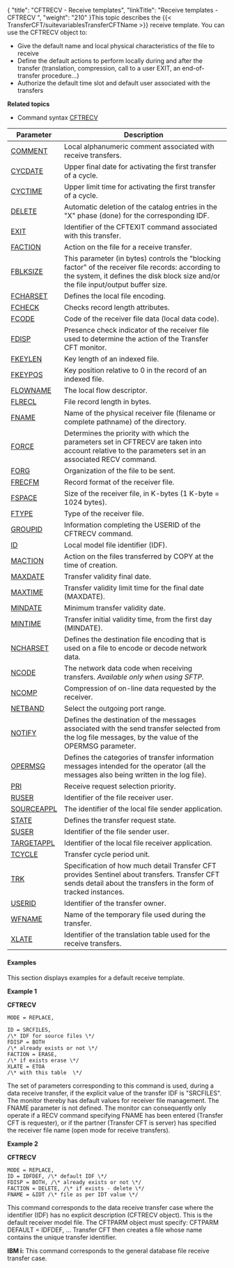 {
    "title": "CFTRECV  - Receive templates",
    "linkTitle": "Receive templates - CFTRECV ",
    "weight": "210"
}This topic describes the {{< TransferCFT/suitevariablesTransferCFTName  >}}
receive template. You can use the CFTRECV object to:

- Give the default
    name and local physical characteristics of the file to receive
- Define the default
    actions to perform locally during and after the transfer (translation,
    compression, call to a user EXIT, an end-of-transfer procedure...)
- Authorize the default
    time slot and default user associated with the transfers

****Related
topics****

- Command syntax
    [CFTRECV](../../../command_summary#CFTRECV)


| Parameter  | Description  |
| --- | --- |
| <a href="../../../command_summary/parameter_intro/comment">COMMENT</a> | Local alphanumeric comment associated with receive transfers. |
| <a href="../../../command_summary/parameter_intro/cycdate">CYCDATE</a> | Upper final date for activating the first transfer of a cycle. |
| <a href="../../../command_summary/parameter_intro/cyctime">CYCTIME</a> | Upper limit time for activating the first transfer of a cycle. |
| <a href="../../../command_summary/parameter_intro/delete">DELETE</a>  | Automatic deletion of the catalog entries in the &quot;X&quot; phase (done) for the corresponding IDF. |
| <a href="../../../command_summary/parameter_intro/exit">EXIT</a> | Identifier of the CFTEXIT command associated with this transfer. |
| <a href="../../../command_summary/parameter_intro/faction">FACTION</a> | Action on the file for a receive transfer. |
| <a href="../../../command_summary/parameter_intro/fblksize">FBLKSIZE</a> | This parameter (in bytes) controls the &quot;blocking factor&quot; of the receiver file records: according to the system, it defines the disk block size and/or the file input/output buffer size. |
| <a href="../../../command_summary/parameter_intro/fcharset">FCHARSET</a>  | Defines the local file encoding.  |
| <a href="../../../command_summary/parameter_intro/fcheck">FCHECK</a> | Checks record length attributes. |
| <a href="../../../command_summary/parameter_intro/fcode#fcode_CFTSEND">FCODE</a> | Code of the receiver file data (local data code). |
| <a href="../../../command_summary/parameter_intro/fdisp#fdisp_CFTRECV">FDISP</a> | Presence check indicator of the receiver file used to determine the action of the Transfer CFT monitor. |
| <a href="../../../command_summary/parameter_intro/fkeylen">FKEYLEN</a>  | Key length of an indexed file. |
| <a href="../../../command_summary/parameter_intro/fkeypos#fkeypos">FKEYPOS</a> | Key position relative to 0 in the record of an indexed file. |
| <a href="../../../command_summary/parameter_intro/flowname">FLOWNAME</a>  | The local flow descriptor.  |
| <a href="../../../command_summary/parameter_intro/flrec#flrecl">FLRECL</a>  | File record length in bytes. |
| <a href="../../../command_summary/parameter_intro/fname#fname%20CFTSEND__CFTRECV__CFTISEND">FNAME</a> | Name of the physical receiver file (filename or complete pathname) of the directory. |
| <a href="../../../command_summary/parameter_intro/force">FORCE</a>  | Determines the priority with which the parameters set in CFTRECV are taken into account relative to the parameters set in an associated RECV command. |
| <a href="../../../command_summary/parameter_intro/forg">FORG</a>  | Organization of the file to be sent. |
| <a href="../../../command_summary/parameter_intro/frecfm">FRECFM</a>  | Record format of the receiver file. |
| <a href="../../../command_summary/parameter_intro/fspace">FSPACE</a>  | Size of the receiver file, in K-bytes (1 K-byte = 1024 bytes). |
| <a href="../../../command_summary/parameter_intro/ftype#ftype">FTYPE</a> | Type of the receiver file. |
| <a href="../../../command_summary/parameter_intro/groupid">GROUPID</a> | Information completing the USERID of the CFTRECV command. |
| <a href="../../../command_summary/parameter_intro/id#id_CFTSEND">ID</a>  | Local model file identifier (IDF). |
| <a href="../../../command_summary/parameter_intro/maction">MACTION</a>  | Action on the files transferred by COPY at the time of creation. |
| <a href="../../../command_summary/parameter_intro/maxdate">MAXDATE</a> | Transfer validity final date. |
| <a href="../../../command_summary/parameter_intro/maxtime">MAXTIME</a> | Transfer validity limit time for the final date (MAXDATE). |
| <a href="../../../command_summary/parameter_intro/mindate">MINDATE</a> | Minimum transfer validity date. |
| <a href="../../../command_summary/parameter_intro/mintime">MINTIME</a> | Transfer initial validity time, from the first day (MINDATE). |
| <a href="../../../command_summary/parameter_intro/ncharset">NCHARSET</a>  | Defines the destination file encoding that is used on a file to encode or decode network data.  |
| <a href="../../../command_summary/parameter_intro/ncode">NCODE</a>  | The network data code when receiving transfers. *Available only when using SFTP.*  |
| <a href="../../../command_summary/parameter_intro/ncomp">NCOMP</a> | Compression of on-line data requested by the receiver. |
| <a href="../../../command_summary/parameter_intro/netband">NETBAND</a> | Select the outgoing port range. |
| <a href="../../../command_summary/parameter_intro/notify">NOTIFY</a> | Defines the destination of the messages associated with the send transfer selected from the log file messages, by the value of the OPERMSG parameter. |
| <a href="../../../command_summary/parameter_intro/opermsg">OPERMSG</a>  | Defines the categories of transfer information messages intended for the operator (all the messages also being written in the log file). |
| <a href="../../../command_summary/parameter_intro/pri">PRI</a> | Receive request selection priority. |
| <a href="../../../command_summary/parameter_intro/ruser">RUSER</a> | Identifier of the file receiver user. |
| <a href="../../../command_summary/parameter_intro/sourceappl">SOURCEAPPL</a>  | The identifier of the local file sender application.  |
| <a href="../../../command_summary/parameter_intro/state">STATE</a>  | Defines the transfer request state. |
| <a href="../../../command_summary/parameter_intro/suser">SUSER</a>  | Identifier of the file sender user. |
| <a href="../../../command_summary/parameter_intro/targetappl">TARGETAPPL</a>  | Identifier of the local file receiver application.  |
| <a href="../../../command_summary/parameter_intro/tcycle">TCYCLE</a>  | Transfer cycle period unit. |
| <a href="../../../command_summary/parameter_intro/trk">TRK</a>  | Specification of how much detail Transfer CFT provides Sentinel about transfers. Transfer CFT sends detail about the transfers in the form of tracked instances. |
| <a href="../../../command_summary/parameter_intro/userid#userid_CFTRECV">USERID</a> | Identifier of the transfer owner. |
| <a href="../../../command_summary/parameter_intro/wfname">WFNAME</a>  | Name of the temporary file used during the transfer. |
| <a href="../../../command_summary/parameter_intro/xlate">XLATE</a>  | Identifier of the translation table used for the receive transfers. |


#### Examples

This section displays examples for a default receive template.

****Example 1****

****CFTRECV****

```
MODE = REPLACE,
 
ID = SRCFILES,
/\* IDF for source files \*/
FDISP = BOTH
/\* already exists or not \*/
FACTION = ERASE,
/\* if exists erase \*/
XLATE = ETOA
/\* with this table  \*/
```

The set of parameters corresponding to this command is used, during
a data receive transfer, if the explicit value of the transfer IDF is
"SRCFILES".  
The monitor thereby has default values for receiver file management. The
FNAME parameter is not defined. The monitor can consequently only operate
if a RECV command specifying FNAME has been entered (Transfer CFT is requester),
or if the partner (Transfer CFT is server) has specified the receiver
file name (open mode for receive transfers).

****Example 2****

****CFTRECV****

```
MODE = REPLACE,
ID = IDFDEF, /\* default IDF \*/
FDISP = BOTH, /\* already exists or not \*/
FACTION = DELETE, /\* if exists - delete \*/
FNAME = &IDT /\* file as per IDT value \*/
```

This command corresponds to the data receive transfer case where the
identifier (IDF) has no explicit description (CFTRECV object). This is
the default receiver model file. The CFTPARM object must specify: CFTPARM
DEFAULT = IDFDEF, ... Transfer CFT then creates a file whose name contains
the unique transfer identifier.

**IBM i:** This command corresponds
to the general database file receive transfer case.
